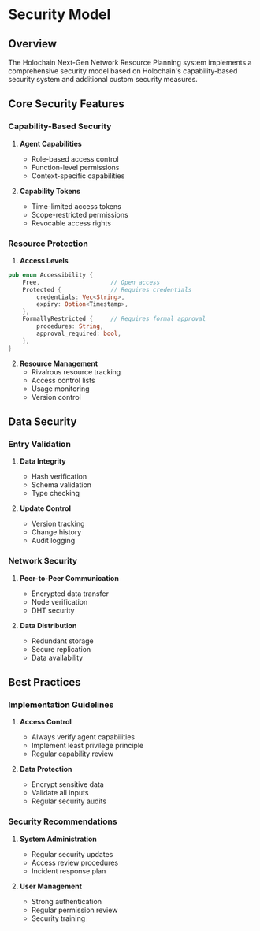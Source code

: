# Security Model

## Overview

The Holochain Next-Gen Network Resource Planning system implements a comprehensive security model based on Holochain's capability-based security system and additional custom security measures.

## Core Security Features

### Capability-Based Security

1. **Agent Capabilities**
   - Role-based access control
   - Function-level permissions
   - Context-specific capabilities

2. **Capability Tokens**
   - Time-limited access tokens
   - Scope-restricted permissions
   - Revocable access rights

### Resource Protection

1. **Access Levels**

```rust
pub enum Accessibility {
    Free,                    // Open access
    Protected {              // Requires credentials
        credentials: Vec<String>,
        expiry: Option<Timestamp>,
    },
    FormallyRestricted {     // Requires formal approval
        procedures: String,
        approval_required: bool,
    },
}
```

2. **Resource Management**
   - Rivalrous resource tracking
   - Access control lists
   - Usage monitoring
   - Version control

## Data Security

### Entry Validation

1. **Data Integrity**
   - Hash verification
   - Schema validation
   - Type checking

2. **Update Control**
   - Version tracking
   - Change history
   - Audit logging

### Network Security

1. **Peer-to-Peer Communication**
   - Encrypted data transfer
   - Node verification
   - DHT security

2. **Data Distribution**
   - Redundant storage
   - Secure replication
   - Data availability

## Best Practices

### Implementation Guidelines

1. **Access Control**
   - Always verify agent capabilities
   - Implement least privilege principle
   - Regular capability review

2. **Data Protection**
   - Encrypt sensitive data
   - Validate all inputs
   - Regular security audits

### Security Recommendations

1. **System Administration**
   - Regular security updates
   - Access review procedures
   - Incident response plan

2. **User Management**
   - Strong authentication
   - Regular permission review
   - Security training

